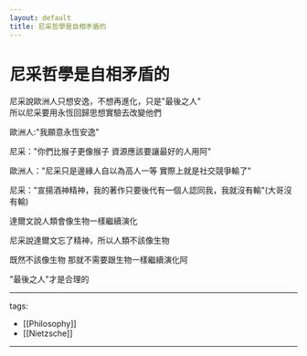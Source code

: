 ```yaml
---
layout: default
title: 尼采哲學是自相矛盾的
---
```


# 尼采哲學是自相矛盾的

尼采說歐洲人只想安逸，不想再進化，只是"最後之人"  
所以尼采要用永恆回歸思想實驗去改變他們

歐洲人:"我願意永恆安逸"

尼采："你們比猴子更像猴子 資源應該要讓最好的人用阿"

歐洲人："尼采只是邊緣人自以為高人一等 實際上就是社交競爭輸了"

尼采："宣揚酒神精神，我的著作只要後代有一個人認同我，我就沒有輸"(大哥沒有輸)


達爾文說人類會像生物一樣繼續演化

尼采說達爾文忘了精神，所以人類不該像生物

既然不該像生物 那就不需要跟生物一樣繼續演化阿

"最後之人"才是合理的


---
tags:  
  - [[Philosophy]]
  - [[Nietzsche]]

---
